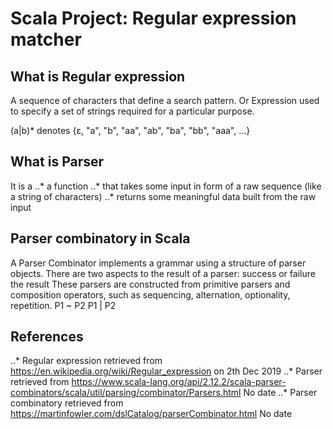 # Scala Project: Regular expression matcher

## What is Regular expression 
A sequence of characters that define a search pattern.
Or
Expression used to specify a set of strings required for a particular purpose.

(a|b)* denotes 
{ε, "a", "b", "aa", "ab", "ba", "bb", "aaa", ...} 

## What is Parser
It is a
..* a function
..* that takes some input in form of a raw sequence (like a string of characters)
..* returns some meaningful data built from the raw input

## Parser combinatory in Scala
A Parser Combinator implements a grammar using a structure of parser objects. There are two aspects to the result of a parser:
success or failure
the result
These parsers are constructed from primitive parsers and composition operators, such as sequencing, alternation, optionality, repetition.
P1 ~ P2
P1 | P2

## References

..* Regular expression retrieved from  https://en.wikipedia.org/wiki/Regular_expression on 2th Dec 2019
..* Parser retrieved from 
   https://www.scala-lang.org/api/2.12.2/scala-parser-combinators/scala/util/parsing/combinator/Parsers.html No date
..* Parser combinatory retrieved from 
   https://martinfowler.com/dslCatalog/parserCombinator.html No date



